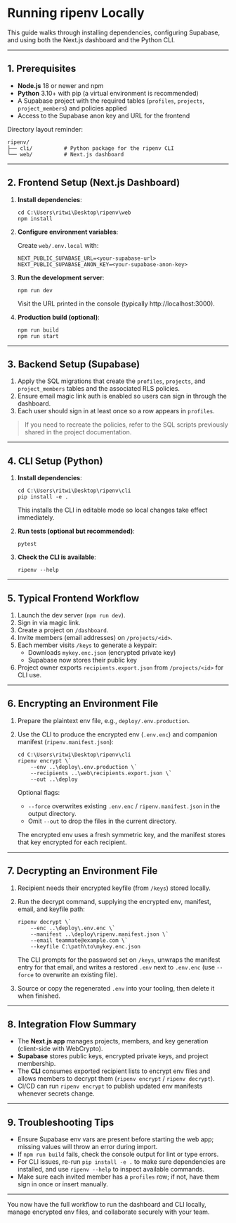 # Running ripenv Locally

This guide walks through installing dependencies, configuring Supabase, and using both the Next.js dashboard and the Python CLI.

---

## 1. Prerequisites

-   **Node.js** 18 or newer and npm
-   **Python** 3.10+ with pip (a virtual environment is recommended)
-   A Supabase project with the required tables (`profiles`, `projects`, `project_members`) and policies applied
-   Access to the Supabase anon key and URL for the frontend

Directory layout reminder:

```
ripenv/
├── cli/          # Python package for the ripenv CLI
└── web/          # Next.js dashboard
```

---

## 2. Frontend Setup (Next.js Dashboard)

1. **Install dependencies**:

    ```pwsh
    cd C:\Users\ritwi\Desktop\ripenv\web
    npm install
    ```

2. **Configure environment variables**:

    Create `web/.env.local` with:

    ```env
    NEXT_PUBLIC_SUPABASE_URL=<your-supabase-url>
    NEXT_PUBLIC_SUPABASE_ANON_KEY=<your-supabase-anon-key>
    ```

3. **Run the development server**:

    ```pwsh
    npm run dev
    ```

    Visit the URL printed in the console (typically http://localhost:3000).

4. **Production build (optional)**:

    ```pwsh
    npm run build
    npm run start
    ```

---

## 3. Backend Setup (Supabase)

1. Apply the SQL migrations that create the `profiles`, `projects`, and `project_members` tables and the associated RLS policies.
2. Ensure email magic link auth is enabled so users can sign in through the dashboard.
3. Each user should sign in at least once so a row appears in `profiles`.

> If you need to recreate the policies, refer to the SQL scripts previously shared in the project documentation.

---

## 4. CLI Setup (Python)

1. **Install dependencies**:

    ```pwsh
    cd C:\Users\ritwi\Desktop\ripenv\cli
    pip install -e .
    ```

    This installs the CLI in editable mode so local changes take effect immediately.

2. **Run tests (optional but recommended)**:

    ```pwsh
    pytest
    ```

3. **Check the CLI is available**:

    ```pwsh
    ripenv --help
    ```

---

## 5. Typical Frontend Workflow

1. Launch the dev server (`npm run dev`).
2. Sign in via magic link.
3. Create a project on `/dashboard`.
4. Invite members (email addresses) on `/projects/<id>`.
5. Each member visits `/keys` to generate a keypair:
    - Downloads `mykey.enc.json` (encrypted private key)
    - Supabase now stores their public key
6. Project owner exports `recipients.export.json` from `/projects/<id>` for CLI use.

---

## 6. Encrypting an Environment File

1.  Prepare the plaintext env file, e.g., `deploy/.env.production`.
2.  Use the CLI to produce the encrypted env (`.env.enc`) and companion manifest (`ripenv.manifest.json`):

    ```pwsh
    cd C:\Users\ritwi\Desktop\ripenv\cli
    ripenv encrypt \`
        --env ..\deploy\.env.production \`
        --recipients ..\web\recipients.export.json \`
        --out ..\deploy
    ```

    Optional flags:

    -   `--force` overwrites existing `.env.enc` / `ripenv.manifest.json` in the output directory.
    -   Omit `--out` to drop the files in the current directory.

    The encrypted env uses a fresh symmetric key, and the manifest stores that key encrypted for each recipient.

---

## 7. Decrypting an Environment File

1.  Recipient needs their encrypted keyfile (from `/keys`) stored locally.
2.  Run the decrypt command, supplying the encrypted env, manifest, email, and keyfile path:

    ```pwsh
    ripenv decrypt \`
        --enc ..\deploy\.env.enc \`
        --manifest ..\deploy\ripenv.manifest.json \`
        --email teammate@example.com \`
        --keyfile C:\path\to\mykey.enc.json
    ```

    The CLI prompts for the password set on `/keys`, unwraps the manifest entry for that email, and writes a restored `.env` next to `.env.enc` (use `--force` to overwrite an existing file).

3.  Source or copy the regenerated `.env` into your tooling, then delete it when finished.

---

## 8. Integration Flow Summary

-   The **Next.js app** manages projects, members, and key generation (client-side with WebCrypto).
-   **Supabase** stores public keys, encrypted private keys, and project membership.
-   The **CLI** consumes exported recipient lists to encrypt env files and allows members to decrypt them (`ripenv encrypt` / `ripenv decrypt`).
-   CI/CD can run `ripenv encrypt` to publish updated env manifests whenever secrets change.

---

## 9. Troubleshooting Tips

-   Ensure Supabase env vars are present before starting the web app; missing values will throw an error during import.
-   If `npm run build` fails, check the console output for lint or type errors.
-   For CLI issues, re-run `pip install -e .` to make sure dependencies are installed, and use `ripenv --help` to inspect available commands.
-   Make sure each invited member has a `profiles` row; if not, have them sign in once or insert manually.

---

You now have the full workflow to run the dashboard and CLI locally, manage encrypted env files, and collaborate securely with your team.

